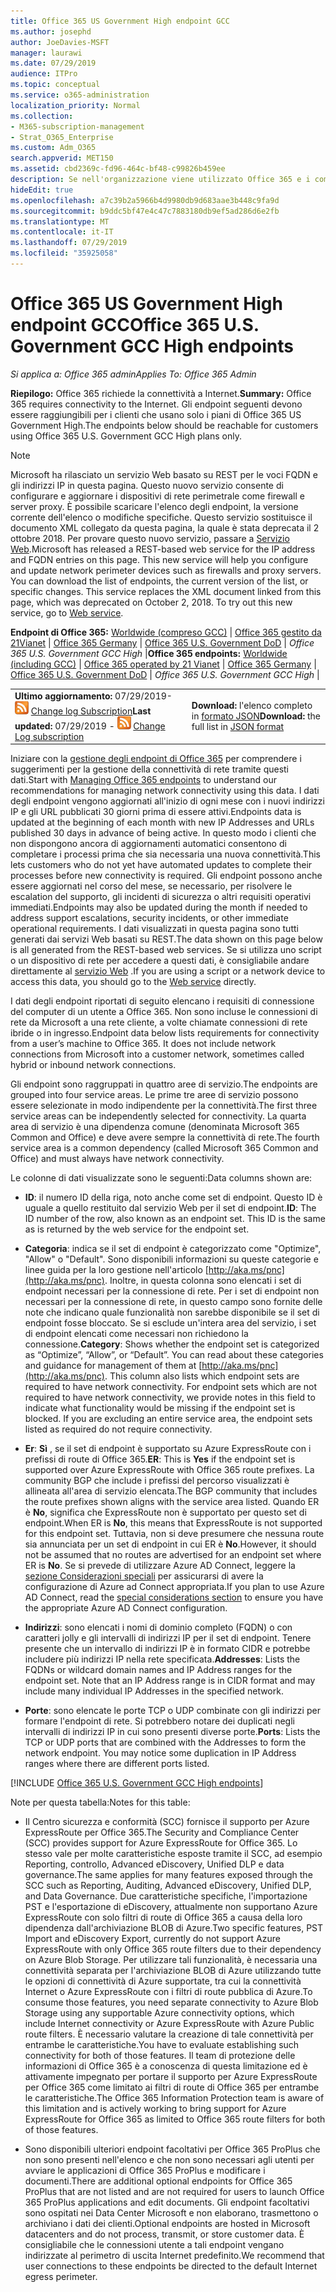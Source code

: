 ```yaml
---
title: Office 365 US Government High endpoint GCC
ms.author: josephd
author: JoeDavies-MSFT
manager: laurawi
ms.date: 07/29/2019
audience: ITPro
ms.topic: conceptual
ms.service: o365-administration
localization_priority: Normal
ms.collection:
- M365-subscription-management
- Strat_O365_Enterprise
ms.custom: Adm_O365
search.appverid: MET150
ms.assetid: cbd2369c-fd96-464c-bf48-c99826b459ee
description: Se nell'organizzazione viene utilizzato Office 365 e i computer della rete vengono limitati dalla connessione a Internet, di seguito sono elencati gli endpoint (FQDN, porte, URL, IPv4 e gli intervalli di indirizzi IPv6) che devono essere inclusi negli elenchi in uscita consentiti per garantire la i computer possono utilizzare correttamente Office 365.
hideEdit: true
ms.openlocfilehash: a7c39b2a5966b4d9980db9d683aae3b448c9fa9d
ms.sourcegitcommit: b9ddc5bf47e4c47c7883180db9ef5ad286d6e2fb
ms.translationtype: MT
ms.contentlocale: it-IT
ms.lasthandoff: 07/29/2019
ms.locfileid: "35925058"
---
```

# <a name="office-365-us-government-gcc-high-endpoints"></a><span data-ttu-id="ddbdf-103">Office 365 US Government High endpoint GCC</span><span class="sxs-lookup"><span data-stu-id="ddbdf-103">Office 365 U.S. Government GCC High endpoints</span></span>

 <span data-ttu-id="ddbdf-104">*Si applica a: Office 365 admin*</span><span class="sxs-lookup"><span data-stu-id="ddbdf-104">*Applies To: Office 365 Admin*</span></span>

<span data-ttu-id="ddbdf-105">**Riepilogo:** Office 365 richiede la connettività a Internet.</span><span class="sxs-lookup"><span data-stu-id="ddbdf-105">**Summary:** Office 365 requires connectivity to the Internet.</span></span> <span data-ttu-id="ddbdf-106">Gli endpoint seguenti devono essere raggiungibili per i clienti che usano solo i piani di Office 365 US Government High.</span><span class="sxs-lookup"><span data-stu-id="ddbdf-106">The endpoints below should be reachable for customers using Office 365 U.S. Government GCC High plans only.</span></span>
  
> [!NOTE]
> <span data-ttu-id="ddbdf-p102">Microsoft ha rilasciato un servizio Web basato su REST per le voci FQDN e gli indirizzi IP in questa pagina. Questo nuovo servizio consente di configurare e aggiornare i dispositivi di rete perimetrale come firewall e server proxy. È possibile scaricare l'elenco degli endpoint, la versione corrente dell'elenco o modifiche specifiche. Questo servizio sostituisce il documento XML collegato da questa pagina, la quale è stata deprecata il 2 ottobre 2018. Per provare questo nuovo servizio, passare a [Servizio Web](office-365-ip-web-service.md).</span><span class="sxs-lookup"><span data-stu-id="ddbdf-p102">Microsoft has released a REST-based web service for the IP address and FQDN entries on this page. This new service will help you configure and update network perimeter devices such as firewalls and proxy servers. You can download the list of endpoints, the current version of the list, or specific changes. This service replaces the XML document linked from this page, which was deprecated on October 2, 2018. To try out this new service, go to [Web service](office-365-ip-web-service.md).</span></span>
  
 <span data-ttu-id="ddbdf-112">**Endpoint di Office 365:** [Worldwide (compreso GCC)](urls-and-ip-address-ranges.md) | [Office 365 gestito da 21Vianet](urls-and-ip-address-ranges-21vianet.md)  | [Office 365 Germany](office-365-germany-endpoints.md)  | [Office 365 U.S. Government DoD](office-365-u-s-government-dod-endpoints.md) | *Office 365 U.S. Government GCC High* |</span><span class="sxs-lookup"><span data-stu-id="ddbdf-112">**Office 365 endpoints:** [Worldwide (including GCC)](urls-and-ip-address-ranges.md) | [Office 365 operated by 21 Vianet](urls-and-ip-address-ranges-21vianet.md)  | [Office 365 Germany](office-365-germany-endpoints.md)  | [Office 365 U.S. Government DoD](office-365-u-s-government-dod-endpoints.md) | *Office 365 U.S. Government GCC High* |</span></span>
  
|||
|:-----|:-----|
|<span data-ttu-id="ddbdf-113">**Ultimo aggiornamento:** 07/29/2019- ![RSS](media/5dc6bb29-25db-4f44-9580-77c735492c4b.png) [Change log Subscription](https://endpoints.office.com/version/USGOVGCCHigh?allversions=true&format=rss&clientrequestid=b10c5ed1-bad1-445f-b386-b919946339a7)</span><span class="sxs-lookup"><span data-stu-id="ddbdf-113">**Last updated:** 07/29/2019 - ![RSS](media/5dc6bb29-25db-4f44-9580-77c735492c4b.png) [Change Log subscription](https://endpoints.office.com/version/USGOVGCCHigh?allversions=true&format=rss&clientrequestid=b10c5ed1-bad1-445f-b386-b919946339a7)</span></span> <br/> |<span data-ttu-id="ddbdf-114">**Download:** l'elenco completo in [formato JSON](https://endpoints.office.com/endpoints/USGOVGCCHigh?clientrequestid=b10c5ed1-bad1-445f-b386-b919946339a7)</span><span class="sxs-lookup"><span data-stu-id="ddbdf-114">**Download:** the full list in [JSON format](https://endpoints.office.com/endpoints/USGOVGCCHigh?clientrequestid=b10c5ed1-bad1-445f-b386-b919946339a7)</span></span> <br/> |
   
 <span data-ttu-id="ddbdf-115">Iniziare con la [gestione degli endpoint di Office 365](managing-office-365-endpoints.md) per comprendere i suggerimenti per la gestione della connettività di rete tramite questi dati.</span><span class="sxs-lookup"><span data-stu-id="ddbdf-115">Start with [Managing Office 365 endpoints](managing-office-365-endpoints.md) to understand our recommendations for managing network connectivity using this data.</span></span> <span data-ttu-id="ddbdf-116">I dati degli endpoint vengono aggiornati all'inizio di ogni mese con i nuovi indirizzi IP e gli URL pubblicati 30 giorni prima di essere attivi.</span><span class="sxs-lookup"><span data-stu-id="ddbdf-116">Endpoints data is updated at the beginning of each month with new IP Addresses and URLs published 30 days in advance of being active.</span></span> <span data-ttu-id="ddbdf-117">In questo modo i clienti che non dispongono ancora di aggiornamenti automatici consentono di completare i processi prima che sia necessaria una nuova connettività.</span><span class="sxs-lookup"><span data-stu-id="ddbdf-117">This lets customers who do not yet have automated updates to complete their processes before new connectivity is required.</span></span> <span data-ttu-id="ddbdf-118">Gli endpoint possono anche essere aggiornati nel corso del mese, se necessario, per risolvere le escalation del supporto, gli incidenti di sicurezza o altri requisiti operativi immediati.</span><span class="sxs-lookup"><span data-stu-id="ddbdf-118">Endpoints may also be updated during the month if needed to address support escalations, security incidents, or other immediate operational requirements.</span></span> <span data-ttu-id="ddbdf-119">I dati visualizzati in questa pagina sono tutti generati dai servizi Web basati su REST.</span><span class="sxs-lookup"><span data-stu-id="ddbdf-119">The data shown on this page below is all generated from the REST-based web services.</span></span> <span data-ttu-id="ddbdf-120">Se si utilizza uno script o un dispositivo di rete per accedere a questi dati, è consigliabile andare direttamente al [servizio Web](office-365-ip-web-service.md) .</span><span class="sxs-lookup"><span data-stu-id="ddbdf-120">If you are using a script or a network device to access this data, you should go to the [Web service](office-365-ip-web-service.md) directly.</span></span>

<span data-ttu-id="ddbdf-p104">I dati degli endpoint riportati di seguito elencano i requisiti di connessione del computer di un utente a Office 365. Non sono incluse le connessioni di rete da Microsoft a una rete cliente, a volte chiamate connessioni di rete ibride o in ingresso.</span><span class="sxs-lookup"><span data-stu-id="ddbdf-p104">Endpoint data below lists requirements for connectivity from a user’s machine to Office 365. It does not include network connections from Microsoft into a customer network, sometimes called hybrid or inbound network connections.</span></span>

<span data-ttu-id="ddbdf-123">Gli endpoint sono raggruppati in quattro aree di servizio.</span><span class="sxs-lookup"><span data-stu-id="ddbdf-123">The endpoints are grouped into four service areas.</span></span> <span data-ttu-id="ddbdf-124">Le prime tre aree di servizio possono essere selezionate in modo indipendente per la connettività.</span><span class="sxs-lookup"><span data-stu-id="ddbdf-124">The first three service areas can be independently selected for connectivity.</span></span> <span data-ttu-id="ddbdf-125">La quarta area di servizio è una dipendenza comune (denominata Microsoft 365 Common and Office) e deve avere sempre la connettività di rete.</span><span class="sxs-lookup"><span data-stu-id="ddbdf-125">The fourth service area is a common dependency (called Microsoft 365 Common and Office) and must always have network connectivity.</span></span>

<span data-ttu-id="ddbdf-126">Le colonne di dati visualizzate sono le seguenti:</span><span class="sxs-lookup"><span data-stu-id="ddbdf-126">Data columns shown are:</span></span>

- <span data-ttu-id="ddbdf-p106">**ID**: il numero ID della riga, noto anche come set di endpoint. Questo ID è uguale a quello restituito dal servizio Web per il set di endpoint.</span><span class="sxs-lookup"><span data-stu-id="ddbdf-p106">**ID**: The ID number of the row, also known as an endpoint set. This ID is the same as is returned by the web service for the endpoint set.</span></span>

- <span data-ttu-id="ddbdf-p107">**Categoria**: indica se il set di endpoint è categorizzato come "Optimize", "Allow" o "Default". Sono disponibili informazioni su queste categorie e linee guida per la loro gestione nell'articolo [http://aka.ms/pnc](http://aka.ms/pnc). Inoltre, in questa colonna sono elencati i set di endpoint necessari per la connessione di rete. Per i set di endpoint non necessari per la connessione di rete, in questo campo sono fornite delle note che indicano quale funzionalità non sarebbe disponibile se il set di endpoint fosse bloccato. Se si esclude un'intera area del servizio, i set di endpoint elencati come necessari non richiedono la connessione.</span><span class="sxs-lookup"><span data-stu-id="ddbdf-p107">**Category**: Shows whether the endpoint set is categorized as “Optimize”, “Allow”, or “Default”. You can read about these categories and guidance for management of them at [http://aka.ms/pnc](http://aka.ms/pnc). This column also lists which endpoint sets are required to have network connectivity. For endpoint sets which are not required to have network connectivity, we provide notes in this field to indicate what functionality would be missing if the endpoint set is blocked. If you are excluding an entire service area, the endpoint sets listed as required do not require connectivity.</span></span>

- <span data-ttu-id="ddbdf-134">**Er**: **Sì** , se il set di endpoint è supportato su Azure ExpressRoute con i prefissi di route di Office 365.</span><span class="sxs-lookup"><span data-stu-id="ddbdf-134">**ER**: This is **Yes** if the endpoint set is supported over Azure ExpressRoute with Office 365 route prefixes.</span></span> <span data-ttu-id="ddbdf-135">La community BGP che include i prefissi del percorso visualizzati è allineata all'area di servizio elencata.</span><span class="sxs-lookup"><span data-stu-id="ddbdf-135">The BGP community that includes the route prefixes shown aligns with the service area listed.</span></span> <span data-ttu-id="ddbdf-136">Quando ER è **No**, significa che ExpressRoute non è supportato per questo set di endpoint.</span><span class="sxs-lookup"><span data-stu-id="ddbdf-136">When ER is **No**, this means that ExpressRoute is not supported for this endpoint set.</span></span> <span data-ttu-id="ddbdf-137">Tuttavia, non si deve presumere che nessuna route sia annunciata per un set di endpoint in cui ER è **No**.</span><span class="sxs-lookup"><span data-stu-id="ddbdf-137">However, it should not be assumed that no routes are advertised for an endpoint set where ER is **No**.</span></span> <span data-ttu-id="ddbdf-138">Se si prevede di utilizzare Azure AD Connect, leggere la [sezione Considerazioni speciali](https://docs.microsoft.com/azure/active-directory/connect/active-directory-AADconnect-instances#microsoft-azure-government-cloud) per assicurarsi di avere la configurazione di Azure ad Connect appropriata.</span><span class="sxs-lookup"><span data-stu-id="ddbdf-138">If you plan to use Azure AD Connect, read the [special considerations section](https://docs.microsoft.com/azure/active-directory/connect/active-directory-AADconnect-instances#microsoft-azure-government-cloud) to ensure you have the appropriate Azure AD Connect configuration.</span></span>

- <span data-ttu-id="ddbdf-p109">**Indirizzi**: sono elencati i nomi di dominio completo (FQDN) o con caratteri jolly e gli intervalli di indirizzi IP per il set di endpoint. Tenere presente che un intervallo di indirizzi IP è in formato CIDR e potrebbe includere più indirizzi IP nella rete specificata.</span><span class="sxs-lookup"><span data-stu-id="ddbdf-p109">**Addresses**: Lists the FQDNs or wildcard domain names and IP Address ranges for the endpoint set. Note that an IP Address range is in CIDR format and may include many individual IP Addresses in the specified network.</span></span>
 
- <span data-ttu-id="ddbdf-p110">**Porte**: sono elencate le porte TCP o UDP combinate con gli indirizzi per formare l'endpoint di rete. Si potrebbero notare dei duplicati negli intervalli di indirizzi IP in cui sono presenti diverse porte.</span><span class="sxs-lookup"><span data-stu-id="ddbdf-p110">**Ports**: Lists the TCP or UDP ports that are combined with the Addresses to form the network endpoint. You may notice some duplication in IP Address ranges where there are different ports listed.</span></span>
 
[!INCLUDE [Office 365 U.S. Government GCC High endpoints](./includes/office-365-u.s.-government-gcc-high-endpoints.md)]

<span data-ttu-id="ddbdf-143">Note per questa tabella:</span><span class="sxs-lookup"><span data-stu-id="ddbdf-143">Notes for this table:</span></span>

- <span data-ttu-id="ddbdf-144">Il Centro sicurezza e conformità (SCC) fornisce il supporto per Azure ExpressRoute per Office 365.</span><span class="sxs-lookup"><span data-stu-id="ddbdf-144">The Security and Compliance Center (SCC) provides support for Azure ExpressRoute for Office 365.</span></span> <span data-ttu-id="ddbdf-145">Lo stesso vale per molte caratteristiche esposte tramite il SCC, ad esempio Reporting, controllo, Advanced eDiscovery, Unified DLP e data governance.</span><span class="sxs-lookup"><span data-stu-id="ddbdf-145">The same applies for many features exposed through the SCC such as Reporting, Auditing, Advanced eDiscovery, Unified DLP, and Data Governance.</span></span> <span data-ttu-id="ddbdf-146">Due caratteristiche specifiche, l'importazione PST e l'esportazione di eDiscovery, attualmente non supportano Azure ExpressRoute con solo filtri di route di Office 365 a causa della loro dipendenza dall'archiviazione BLOB di Azure.</span><span class="sxs-lookup"><span data-stu-id="ddbdf-146">Two specific features, PST Import and eDiscovery Export, currently do not support Azure ExpressRoute with only Office 365 route filters due to their dependency on Azure Blob Storage.</span></span> <span data-ttu-id="ddbdf-147">Per utilizzare tali funzionalità, è necessaria una connettività separata per l'archiviazione BLOB di Azure utilizzando tutte le opzioni di connettività di Azure supportate, tra cui la connettività Internet o Azure ExpressRoute con i filtri di route pubblica di Azure.</span><span class="sxs-lookup"><span data-stu-id="ddbdf-147">To consume those features, you need separate connectivity to Azure Blob Storage using any supportable Azure connectivity options, which include Internet connectivity or Azure ExpressRoute with Azure Public route filters.</span></span> <span data-ttu-id="ddbdf-148">È necessario valutare la creazione di tale connettività per entrambe le caratteristiche.</span><span class="sxs-lookup"><span data-stu-id="ddbdf-148">You have to evaluate establishing such connectivity for both of those features.</span></span> <span data-ttu-id="ddbdf-149">Il team di protezione delle informazioni di Office 365 è a conoscenza di questa limitazione ed è attivamente impegnato per portare il supporto per Azure ExpressRoute per Office 365 come limitato ai filtri di route di Office 365 per entrambe le caratteristiche.</span><span class="sxs-lookup"><span data-stu-id="ddbdf-149">The Office 365 Information Protection team is aware of this limitation and is actively working to bring support for Azure ExpressRoute for Office 365 as limited to Office 365 route filters for both of those features.</span></span>

- <span data-ttu-id="ddbdf-150">Sono disponibili ulteriori endpoint facoltativi per Office 365 ProPlus che non sono presenti nell'elenco e che non sono necessari agli utenti per avviare le applicazioni di Office 365 ProPlus e modificare i documenti.</span><span class="sxs-lookup"><span data-stu-id="ddbdf-150">There are additional optional endpoints for Office 365 ProPlus that are not listed and are not required for users to launch Office 365 ProPlus applications and edit documents.</span></span> <span data-ttu-id="ddbdf-151">Gli endpoint facoltativi sono ospitati nei Data Center Microsoft e non elaborano, trasmettono o archiviano i dati dei clienti.</span><span class="sxs-lookup"><span data-stu-id="ddbdf-151">Optional endpoints are hosted in Microsoft datacenters and do not process, transmit, or store customer data.</span></span> <span data-ttu-id="ddbdf-152">È consigliabile che le connessioni utente a tali endpoint vengano indirizzate al perimetro di uscita Internet predefinito.</span><span class="sxs-lookup"><span data-stu-id="ddbdf-152">We recommend that user connections to these endpoints be directed to the default Internet egress perimeter.</span></span>

